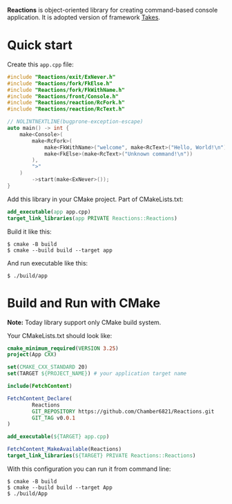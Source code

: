 **Reactions** is object-oriented library for creating command-based console application.
It is adopted version of framework [Takes](https://github.com/yegor256/takes).

# Quick start

Create this `app.cpp` file:
```c++
#include "Reactions/exit/ExNever.h"
#include "Reactions/fork/FkElse.h"
#include "Reactions/fork/FkWithName.h"
#include "Reactions/front/Console.h"
#include "Reactions/reaction/RcFork.h"
#include "Reactions/reaction/RcText.h"

// NOLINTNEXTLINE(bugprone-exception-escape)
auto main() -> int {
    make<Console>(
        make<RcFork>(
            make<FkWithName>("welcome", make<RcText>("Hello, World!\n")),
            make<FkElse>(make<RcText>("Unknown command!\n"))
        ),
        ">"
    )
        ->start(make<ExNever>());
}
```

Add this library in your CMake project. Part of CMakeLists.txt:

```cmake
add_executable(app app.cpp)
target_link_libraries(app PRIVATE Reactions::Reactions)
```

Build it like this:

```shell
$ cmake -B build
$ cmake --build build --target app
```

And run executable like this:

```shell
$ ./build/app
```

# Build and Run with CMake

**Note:** Today library support only CMake build system.

Your CMakeLists.txt should look like:

```cmake
cmake_minimum_required(VERSION 3.25)
project(App CXX)

set(CMAKE_CXX_STANDARD 20)
set(TARGET ${PROJECT_NAME}) # your application target name

include(FetchContent)

FetchContent_Declare(
        Reactions
        GIT_REPOSITORY https://github.com/Chamber6821/Reactions.git
        GIT_TAG v0.0.1
)

add_executable(${TARGET} app.cpp)

FetchContent_MakeAvailable(Reactions)
target_link_libraries(${TARGET} PRIVATE Reactions::Reactions)
```

With this configuration you can run it from command line:
```shell
$ cmake -B build
$ cmake --build build --target App
$ ./build/App
```
